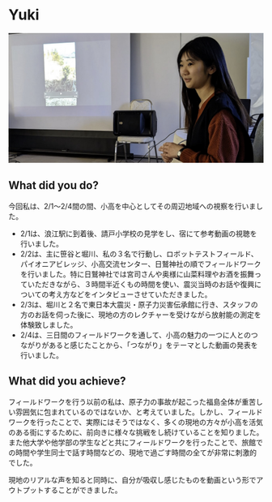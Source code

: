 # Yuki
![](../images/yuki.jpg)

## What did you do?

今回私は、2/1～2/4間の間、小高を中心としてその周辺地域への視察を行いました。

- 2/1は、浪江駅に到着後、請戸小学校の見学をし、宿にて参考動画の視聴を行いました。
- 2/2は、主に笹谷と堀川、私の３名で行動し、ロボットテストフィールド、パイオニアビレッジ、小高交流センター、日鷲神社の順でフィールドワークを行いました。特に日鷲神社では宮司さんや奥様に山菜料理やお酒を振舞っていただきながら、３時間半近くもの時間を使い、震災当時のお話や復興についての考え方などをインタビューさせていただきました。
- 2/3は、堀川と２名で東日本大震災・原子力災害伝承館に行き、スタッフの方のお話を伺った後に、現地の方のレクチャーを受けながら放射能の測定を体験致しました。
- 2/4は、三日間のフィールドワークを通して、小高の魅力の一つに人とのつながりがあると感じたことから、「つながり」をテーマとした動画の発表を行いました。

## What did you achieve?

フィールドワークを行う以前の私は、原子力の事故が起こった福島全体が重苦しい雰囲気に包まれているのではないか、と考えていました。しかし、フィールドワークを行ったことで、実際にはそうではなく、多くの現地の方々が小高を活気のある街にするために、前向きに様々な挑戦をし続けていることを知りました。
また他大学や他学部の学生などと共にフィールドワークを行ったことで、旅館での時間や学生同士で話す時間などの、現地で過ごす時間の全てが非常に刺激的でした。

現地のリアルな声を知ると同時に、自分が吸収し感じたものを動画という形でアウトプットすることができました。